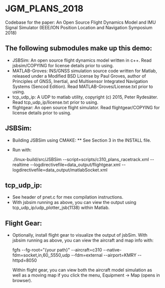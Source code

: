# JGM_PLANS_2018
Codebase for the paper: An Open Source Flight Dynamics Model and IMU Signal Simulator (IEEE/ION Position Location and Navigation Symposium 2018)

## The following submodules make up this demo:
* JSBSim: An open source flight dynamics model written in c++. Read jsbsim/COPYING for license details prior to using.
* MATLAB-Groves: INS/GNSS simulation source code written for Matlab, released under a Modified BSD License by Paul Groves, author of Principles of GNSS, Inertial, and Multisensor Integrated Navigation Systems (Sencod Edition). Read MATLAB-Groves/License.txt prior to using.
* tcp_udp_ip: A UDP to matlab utility, copyright (c) 2015, Peter Rydesäter. Read tcp_udp_ip/license.txt prior to using.
* flightgear: An open source flight simulator.  Read flightgear/COPYING for license details prior to using.

## JSBSim:
* Building JSBSim using CMAKE:
**    See Section 3 in the INSTALL file.
* Run with:

    ./linux-build/src/JSBSim --script=scripts/c310_plans_racetrack.xml --realtime --logdirectivefile=data_output/flightgear.xml --logdirectivefile=data_output/matlabSocket.xml

## tcp_udp_ip:
* See header of pnet.c for mex compilation instructions.
* With jsbsim running as above, you can view the output using tcp_udp_ip/udp_plotter_jsb(1138) within Matlab.

## Flight Gear:
* Optionally, install flight gear to visualize the output of jsbSim. With jsbsim running as above, you can view the aircraft and map info with:

    fgfs --fg-root="{your path}" --aircraft=c310 --native-fdm=socket,in,60,,5550,udp --fdm=external --airport=KMRY --httpd=8050

    Within flight gear, you can view both the aircraft model simulation as well as a moving map if you click the menu, Equipment -> Map (opens in browser).
